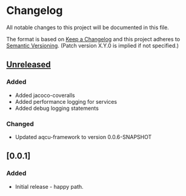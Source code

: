 # Changelog
All notable changes to this project will be documented in this file.

The format is based on [Keep a Changelog](http://keepachangelog.com/en/1.0.0/)
and this project adheres to [Semantic Versioning](http://semver.org/spec/v2.0.0.html). (Patch version X.Y.0 is implied if not specified.)

## [Unreleased]
### Added
- Added jacoco-coveralls
- Added performance logging for services
- Added debug logging statements

### Changed
- Updated aqcu-framework to version 0.0.6-SNAPSHOT

## [0.0.1]
### Added
- Initial release - happy path.

[Unreleased]: https://github.com/USGS-CIDA/aqcu-srs-report/compare/master...master